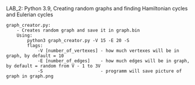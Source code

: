 LAB_2: Python 3.9, Creating random graphs and finding Hamiltonian cycles and Eulerian cycles  

    graph_creator.py: 
        - Creates random graph and save it in graph.bin
        Using:
            python3 graph_creator.py -V 15 -E 20 -S
            flags: 
                -V [number_of_vertexes] - how much vertexes will be in graph, by default = 10
                -E [number_of_edges]    - how much edges will be in graph, by default = random from V - 1 to 3V 
                -S                      - programm will save picture of graph in graph.png

    
